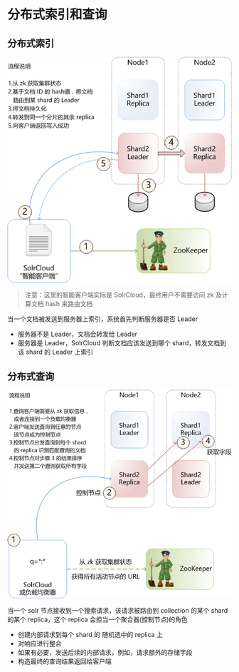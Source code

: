 # 分布式索引和查询

## 分布式索引

![](sc_index.png)

> 注意：这里的智能客户端实际是 SolrCloud，最终用户不需要访问 zk 及计算文档 hash 来路由文档

当一个文档被发送到服务器上索引，系统首先判断服务器是否 Leader
* 服务器不是 Leader，文档会转发给 Leader
* 服务器是 Leader，SolrCloud 判断文档应该发送到哪个 shard，转发文档到该 shard 的 Leader 上索引



## 分布式查询

![](sc_query.png)

当一个 solr 节点接收到一个搜索请求，该请求被路由到 collection 的某个 shard 的某个 replica，这个 replica 会担当一个聚合器(控制节点)的角色

* 创建内部请求到每个 shard 的 随机选中的 replica 上
* 对响应进行整合
* 如果有必要，发送后续的内部请求，例如，请求额外的存储字段
* 构造最终的查询结果返回给客户端